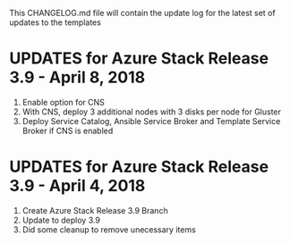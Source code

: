 This CHANGELOG.md file will contain the update log for the latest set of updates to the templates

# UPDATES for Azure Stack Release 3.9 - April 8, 2018

1.  Enable option for CNS
2.  With CNS, deploy 3 additional nodes with 3 disks per node for Gluster
3.  Deploy Service Catalog, Ansible Service Broker and Template Service Broker if CNS is enabled


# UPDATES for Azure Stack Release 3.9 - April 4, 2018

1.  Create Azure Stack Release 3.9 Branch
2.  Update to deploy 3.9
3.  Did some cleanup to remove unecessary items



